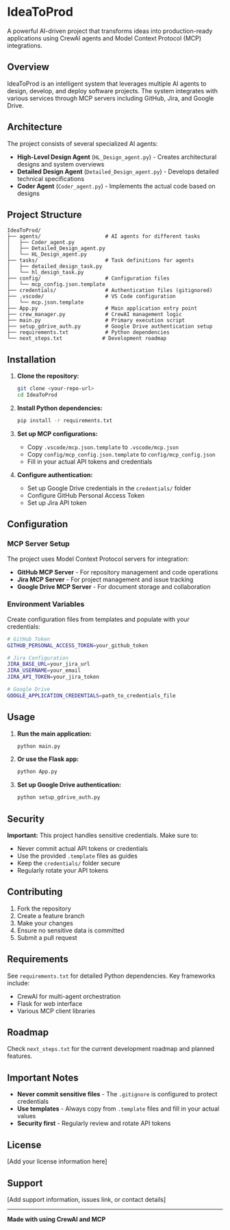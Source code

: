 # IdeaToProd

A powerful AI-driven project that transforms ideas into production-ready applications using CrewAI agents and Model Context Protocol (MCP) integrations.

## Overview

IdeaToProd is an intelligent system that leverages multiple AI agents to design, develop, and deploy software projects. The system integrates with various services through MCP servers including GitHub, Jira, and Google Drive.

## Architecture

The project consists of several specialized AI agents:

- **High-Level Design Agent** (`HL_Design_agent.py`) - Creates architectural designs and system overviews
- **Detailed Design Agent** (`Detailed_Design_agent.py`) - Develops detailed technical specifications
- **Coder Agent** (`Coder_agent.py`) - Implements the actual code based on designs

## Project Structure

```
IdeaToProd/
├── agents/                     # AI agents for different tasks
│   ├── Coder_agent.py
│   ├── Detailed_Design_agent.py
│   └── HL_Design_agent.py
├── tasks/                      # Task definitions for agents
│   ├── detailed_design_task.py
│   └── hl_design_task.py
├── config/                     # Configuration files
│   └── mcp_config.json.template
├── credentials/                # Authentication files (gitignored)
├── .vscode/                    # VS Code configuration
│   └── mcp.json.template
├── App.py                      # Main application entry point
├── crew_manager.py             # CrewAI management logic
├── main.py                     # Primary execution script
├── setup_gdrive_auth.py        # Google Drive authentication setup
├── requirements.txt            # Python dependencies
└── next_steps.txt             # Development roadmap
```

## Installation

1. **Clone the repository:**
   ```bash
   git clone <your-repo-url>
   cd IdeaToProd
   ```

2. **Install Python dependencies:**
   ```bash
   pip install -r requirements.txt
   ```

3. **Set up MCP configurations:**
   - Copy `.vscode/mcp.json.template` to `.vscode/mcp.json`
   - Copy `config/mcp_config.json.template` to `config/mcp_config.json`
   - Fill in your actual API tokens and credentials

4. **Configure authentication:**
   - Set up Google Drive credentials in the `credentials/` folder
   - Configure GitHub Personal Access Token
   - Set up Jira API token

## Configuration

### MCP Server Setup

The project uses Model Context Protocol servers for integration:

- **GitHub MCP Server** - For repository management and code operations
- **Jira MCP Server** - For project management and issue tracking  
- **Google Drive MCP Server** - For document storage and collaboration

### Environment Variables

Create configuration files from templates and populate with your credentials:

```bash
# GitHub Token
GITHUB_PERSONAL_ACCESS_TOKEN=your_github_token

# Jira Configuration  
JIRA_BASE_URL=your_jira_url
JIRA_USERNAME=your_email
JIRA_API_TOKEN=your_jira_token

# Google Drive
GOOGLE_APPLICATION_CREDENTIALS=path_to_credentials_file
```

## Usage

1. **Run the main application:**
   ```bash
   python main.py
   ```

2. **Or use the Flask app:**
   ```bash
   python App.py
   ```

3. **Set up Google Drive authentication:**
   ```bash
   python setup_gdrive_auth.py
   ```

## Security

**Important:** This project handles sensitive credentials. Make sure to:

- Never commit actual API tokens or credentials
- Use the provided `.template` files as guides
- Keep the `credentials/` folder secure
- Regularly rotate your API tokens

## Contributing

1. Fork the repository
2. Create a feature branch
3. Make your changes
4. Ensure no sensitive data is committed
5. Submit a pull request

## Requirements

See `requirements.txt` for detailed Python dependencies. Key frameworks include:

- CrewAI for multi-agent orchestration
- Flask for web interface
- Various MCP client libraries

## Roadmap

Check `next_steps.txt` for the current development roadmap and planned features.

## Important Notes

- **Never commit sensitive files** - The `.gitignore` is configured to protect credentials
- **Use templates** - Always copy from `.template` files and fill in your actual values
- **Security first** - Regularly review and rotate API tokens

## License

[Add your license information here]

## Support

[Add support information, issues link, or contact details]

---

**Made with using CrewAI and MCP**
